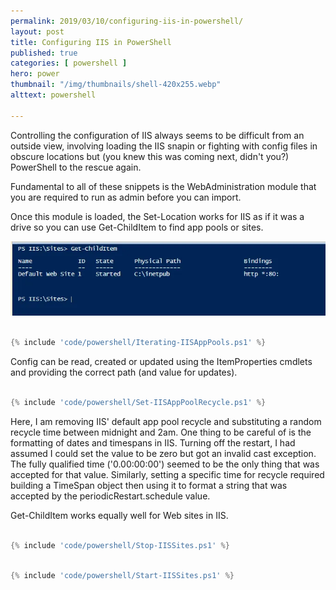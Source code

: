 ```yaml
---
permalink: 2019/03/10/configuring-iis-in-powershell/
layout: post
title: Configuring IIS in PowerShell
published: true 
categories: [ powershell ]
hero: power
thumbnail: "/img/thumbnails/shell-420x255.webp"
alttext: powershell

---
```


Controlling the configuration of IIS always seems to be difficult from an outside view, involving loading the IIS snapin or 
fighting with config files in obscure locations but (you knew this was coming next, didn't you?) PowerShell to the rescue again.  

Fundamental to all of these snippets is the WebAdministration module that you are required to run as admin before you can import.

Once this module is loaded, the Set-Location works for IIS as if it was a drive so you can use Get-ChildItem to find app pools or sites. 

![gci](/img/posts/configuring-iis-in-powershell/getchilditem.webp)


```powershell

{% include 'code/powershell/Iterating-IISAppPools.ps1' %}

```

Config can be read, created or updated using the ItemProperties cmdlets and providing the correct path (and value for updates). 

```powershell

{% include 'code/powershell/Set-IISAppPoolRecycle.ps1' %}

```

Here, I am removing IIS' default app pool recycle and substituting a random recycle time between midnight and 2am. One thing to 
be careful of is the formatting of dates and timespans in IIS. Turning off the restart, I had assumed I could set the value to be zero but 
got an invalid cast exception. The fully qualified time ('0.00:00:00') seemed to be the only thing that was accepted for that value. 
Similarly, setting a specific time for recycle required building a TimeSpan object then using it to format a string that was accepted by 
the periodicRestart.schedule value.

Get-ChildItem works equally well for Web sites in IIS. 

```powershell

{% include 'code/powershell/Stop-IISSites.ps1' %}

```

```powershell

{% include 'code/powershell/Start-IISSites.ps1' %}

```
